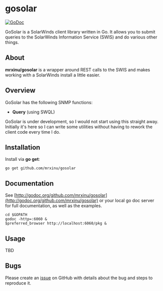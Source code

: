 # gosolar

[![GoDoc](https://godoc.org/github.com/mrxinu/gosolar?status.png)](http://godoc.org/github.com/mrxinu/gosolar)

GoSolar is a SolarWinds client library written in Go. It allows you
to submit queries to the SolarWinds Information Service (SWIS) and
do various other things.

## About

**mrxinu/gosolar** is a wrapper around REST calls to the SWIS and makes
working with a SolarWinds install a little easier.

## Overview

GoSolar has the following SNMP functions:

* **Query** (using SWQL)

GoSolar is under development, so I would not start using this straight
away. Initially it's here so I can write some utilities without having
to rework the client code every time I do.

## Installation

Install via **go get**:

```shell
go get github.com/mrxinu/gosolar
```

## Documentation

See [http://godoc.org/github.com/mrxinu/gosolar](http://godoc.org/github.com/mrxinu/gosolar) or your local go doc
server for full documentation, as well as the examples.

```shell
cd $GOPATH
godoc -http=:6060 &
$preferred_browser http://localhost:6060/pkg &
```

## Usage

TBD

## Bugs

Please create an [issue](https://github.com/mrxinu/gosolar/issues) on
GitHub with details about the bug and steps to reproduce it.
